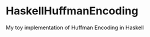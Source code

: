 HaskellHuffmanEncoding
======================

My toy implementation of Huffman Encoding in Haskell
